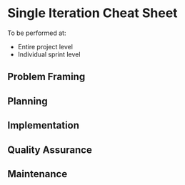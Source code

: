 # Single Iteration Cheat Sheet

To be performed at:

* Entire project level
* Individual sprint level

## Problem Framing

## Planning

## Implementation

## Quality Assurance

## Maintenance
